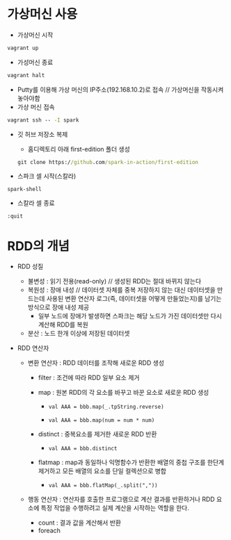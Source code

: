 # 가상머신 사용

- 가상머신 시작

```cmd
vagrant up
```

- 가성머신 종료

```cmd
vagrant halt
```



- Putty를 이용해 가상 머신의 IP주소(192.168.10.2)로 접속  // 가상머신을 작동시켜놓아야함
- 가상 머신 접속

```cmd
vagrant ssh -- -I spark
```

- 깃 허브 저장소 복제

  -  홈디렉토리 아래 first-edition 폴더 생성

  ```cmd
  git clone https://github.com/spark-in-action/first-edition
  ```

-  스파크 셀 시작(스칼라)

```spark
spark-shell
```

- 스칼라 셀 종료

```spark
:quit
```

# RDD의 개념

- RDD 성질

  - 불변성 : 읽기 전용(read-only)  //   생성된 RDD는 절대 바뀌지 않는다
  - 복원성 : 장애 내성 // 데이터셋 자체를 중복 저장하지 않는 대신 데이터셋을 만드는데 사용된 변환 연산자 로그(즉, 데이터셋을 어떻게 만들었는지)를 남기는 방식으로 장애 내성 제공
    - 일부 노드에 장애가 발생하면 스파크는 해당 노드가 가진 데이터셋만 다시 계산해 RDD를 복원
  - 분산 : 노드 한개 이상에 저장된 데이터셋

- RDD 연산자

  - 변환 연산자 : RDD 데이터를 조작해 새로운 RDD 생성

    - filter : 조건에 따라 RDD 일부 요소 제거

    - map : 원본 RDD의 각 요소를 바꾸고 바꾼 요소로 새로운 RDD 생성

      - ```spark
        val AAA = bbb.map(_.tpString.reverse)
        ```

      - ```spark
        val AAA = bbb.map(num = num * num)
        ```

    - distinct : 중복요소를 제거한 새로운 RDD 반환

      - ```spark
        val AAA = bbb.distinct
        ```

    - flatmap : map과 동일하나 익명함수가 반환한 배열의 중첩 구조를 한단계 제거하고 모든 배열의 요소를 단일 컬렉션으로 병합

      - ```spark
        val AAA = bbb.flatMap(_.split(","))
        ```

  - 행동 연산자 : 연산자를 호출한 프로그램으로 계산 결과를 반환하거나 RDD 요소에 특정 작업을 수행하려고 실제 계산을 시작하는 역할을 한다.

    - count : 결과 값을 계산해서 반환
    - foreach